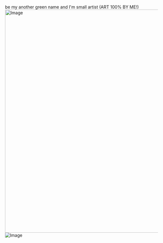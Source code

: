 be my another green name and I'm small artist (ART 100% BY ME!)
<img width="736" height="736" alt="Image" src="https://github.com/user-attachments/assets/284b9dcc-fbfc-4925-9c13-6f8244639c51" /> 
![Image](https://github.com/user-attachments/assets/d8f34256-4dd9-46ca-8059-3179397f9647)
